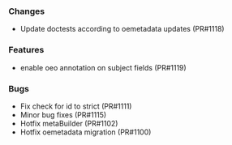 <!--
SPDX-FileCopyrightText: 2025 Jonas Huber <jonas.huber@rl-institut.de>
SPDX-FileCopyrightText: 2025 jh-RLI <jonas.huber@rl-institut.de>

SPDX-License-Identifier: CC0-1.0
-->

### Changes

- Update doctests according to oemetadata updates (PR#1118)

### Features

- enable oeo annotation on subject fields (PR#1119)

### Bugs

- Fix check for id to strict (PR#1111)
- Minor bug fixes (PR#1115)
- Hotfix metaBuilder (PR#1102)
- Hotfix oemetadata migration (PR#1100)
